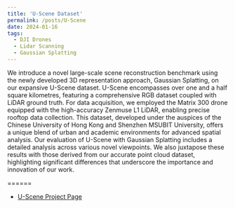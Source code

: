 ```yaml
---
title: 'U-Scene Dataset'
permalink: /posts/U-Scene
date: 2024-01-16
tags:
  - DJI Drones 
  - Lidar Scanning
  - Gaussian Splatting
---
```


We introduce a novel large-scale scene reconstruction benchmark using the newly developed 3D representation approach, Gaussian Splatting, on our expansive U-Scene dataset. U-Scene encompasses over one and a half square kilometres, featuring a comprehensive RGB dataset coupled with LiDAR ground truth. For data acquisition, we employed the Matrix 300 drone equipped with the high-accuracy Zenmuse L1 LiDAR, enabling precise rooftop data collection. This dataset, developed under the auspices of the Chinese University of Hong Kong and Shenzhen MSUBIT University, offers a unique blend of urban and academic environments for advanced spatial analysis. Our evaluation of U-Scene with Gaussian Splatting includes a detailed analysis across various novel viewpoints. We also juxtapose these results with those derived from our accurate point cloud dataset, highlighting significant differences that underscore the importance and innovation of our work.

======

- [U-Scene Project Page](https://saliteta.github.io/CUHKSZ_SMBU/)

